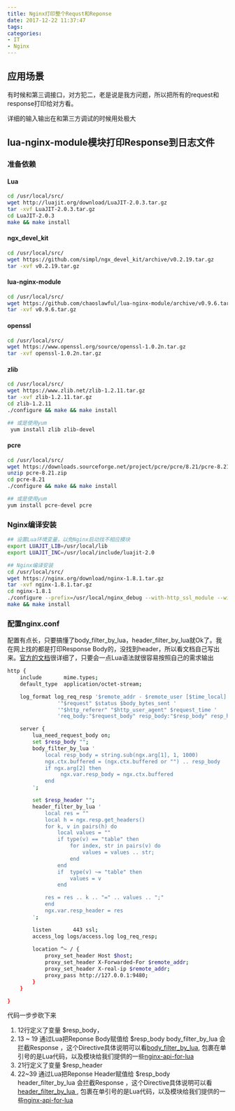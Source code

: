 ```yaml
---
title: Nginx打印整个Requst和Reponse
date: 2017-12-22 11:37:47
tags:
categories:
- IT
- Nginx
---
```

<!-- toc -->

## 应用场景
有时候和第三调接口，对方犯二，老是说是我方问题，所以把所有的request和response打印给对方看。

详细的输入输出在和第三方调试的时候用处极大

## lua-nginx-module模块打印Response到日志文件
### 准备依赖
#### Lua
```bash
cd /usr/local/src/
wget http://luajit.org/download/LuaJIT-2.0.3.tar.gz
tar -xvf LuaJIT-2.0.3.tar.gz
cd LuaJIT-2.0.3
make && make install
```

#### ngx_devel_kit
```bash
cd /usr/local/src/
wget https://github.com/simpl/ngx_devel_kit/archive/v0.2.19.tar.gz
tar -xvf v0.2.19.tar.gz
```

#### lua-nginx-module
```bash
cd /usr/local/src/
wget https://github.com/chaoslawful/lua-nginx-module/archive/v0.9.6.tar.gz
tar -xvf v0.9.6.tar.gz
```

#### openssl
```bash
cd /usr/local/src/
wget https://www.openssl.org/source/openssl-1.0.2n.tar.gz
tar -xvf openssl-1.0.2n.tar.gz
```

#### zlib
```bash
cd /usr/local/src/
wget https://www.zlib.net/zlib-1.2.11.tar.gz
tar -xvf zlib-1.2.11.tar.gz 
cd zlib-1.2.11
./configure && make && make install

## 或是使用yum
 yum install zlib zlib-devel
```

#### pcre
```bash
cd /usr/local/src/
wget https://downloads.sourceforge.net/project/pcre/pcre/8.21/pcre-8.21.zip
unzip pcre-8.21.zip
cd pcre-8.21
./configure && make && make install

## 或是使用yum
yum install pcre-devel pcre 
```

### Nginx编译安装
```bash
## 设置Lua环境变量，以免Nginx启动找不相应模块
export LUAJIT_LIB=/usr/local/lib
export LUAJIT_INC=/usr/local/include/luajit-2.0

## Nginx编译安装
cd /usr/local/src/
wget https://nginx.org/download/nginx-1.8.1.tar.gz
tar -xvf nginx-1.8.1.tar.gz
cd nginx-1.8.1
./configure --prefix=/usr/local/nginx_debug --with-http_ssl_module --with-openssl=/usr/local/src/openssl-1.0.2n  --with-ipv6  --with-http_stub_status_module --with-http_ssl_module --with-http_flv_module --with-http_gzip_static_module --with-pcre --with-ld-opt="-Wl,-rpath,/usr/local/lib" --add-module=/usr/local/src/lua-nginx-module-0.9.6 --add-module=/usr/local/src/ngx_devel_kit-0.2.19 
make && make install
```

### 配置nginx.conf
配置有点长，只要搞懂了body_filter_by_lua，header_filter_by_lua就Ok了。我在网上找的都是打印Response Body的，没找到header，所以看文档自己写出来。[官方的文档](https://github.com/openresty/lua-nginx-module)很详细了，只要会一点Lua语法就很容易按照自己的需求输出
```bash
http {
	include       mime.types;
	default_type  application/octet-stream;

	log_format log_req_resp '$remote_addr - $remote_user [$time_local] '
				'"$request" $status $body_bytes_sent '
				'"$http_referer" "$http_user_agent" $request_time '
				'req_body:"$request_body" resp_body:"$resp_body" resp_header:"$resp_header"';

	server {
		lua_need_request_body on;
		set $resp_body "";
		body_filter_by_lua '
			local resp_body = string.sub(ngx.arg[1], 1, 1000)
			ngx.ctx.buffered = (ngx.ctx.buffered or "") .. resp_body
			if ngx.arg[2] then
			     ngx.var.resp_body = ngx.ctx.buffered
			end
		';

		set $resp_header "";
		header_filter_by_lua '
			local res = ""
			local h = ngx.resp.get_headers()
			for k, v in pairs(h) do
				local values = ""
				if type(v) == "table" then
					for index, str in pairs(v) do
						values = values .. str;
					end
				end 
				if  type(v) ~= "table" then
					values = v
				end 

			res = res .. k .. "=" .. values .. ";" 
			end
			ngx.var.resp_header = res
		';

		listen       443 ssl;
		access_log logs/access.log log_req_resp;
		
		location ^~ / {
			proxy_set_header Host $host;
			proxy_set_header X-Forwarded-For $remote_addr;
			proxy_set_header X-real-ip $remote_addr;
			proxy_pass http://127.0.0.1:9480;
		}
	}

}
```
代码一步步砍下来
1. 12行定义了变量 $resp_body， 
2. 13 ~ 19 通过Lua把Reponse Body赋值给 $resp_body
    body_filter_by_lua 会拦截Response ，这个Directive具体说明可以看[body_filter_by_lua](https://github.com/openresty/lua-nginx-module#body_filter_by_lua), 包裹在单引号的是Lua代码，以及模块给我们提供的一些[nginx-api-for-lua](https://github.com/openresty/lua-nginx-module#nginx-api-for-lua)
3. 21行定义了变量 $resp_header
4. 22~39 通过Lua把Reponse Header赋值给 $resp_body
	header_filter_by_lua 会拦截Response ，这个Directive具体说明可以看[header_filter_by_lua ](https://github.com/openresty/lua-nginx-module#header_filter_by_lua), 包裹在单引号的是Lua代码，以及模块给我们提供的一些[nginx-api-for-lua](https://github.com/openresty/lua-nginx-module#nginx-api-for-lua)

